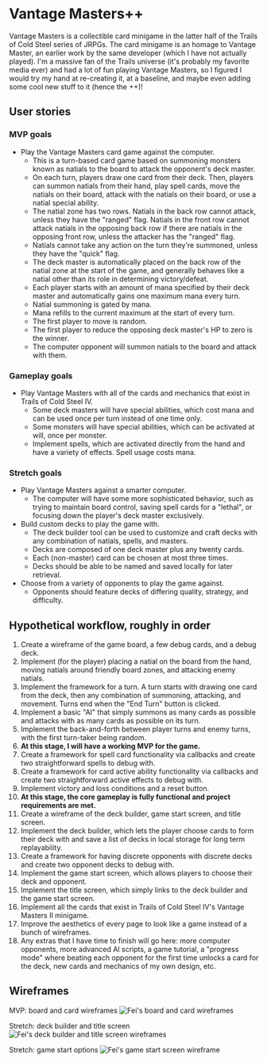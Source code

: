 # Vantage Masters++
Vantage Masters is a collectible card minigame in the latter half of the Trails
of Cold Steel series of JRPGs. The card minigame is an homage to Vantage Master,
an earlier work by the same developer (which I have not actually played). I'm a
massive fan of the Trails universe (it's probably my favorite media ever) and
had a lot of fun playing Vantage Masters, so I figured I would try my hand at
re-creating it, at a baseline, and maybe even adding some cool new stuff to it
(hence the ++)!

## User stories
### MVP goals
- Play the Vantage Masters card game against the computer.
    - This is a turn-based card game based on summoning monsters known as natials
    to the board to attack the opponent's deck master.
    - On each turn, players draw one card from their deck. Then, players can
    summon natials from their hand, play spell cards, move the natials on their
    board, attack with the natials on their board, or use a natial special ability.
    - The natial zone has two rows. Natials in the back row cannot attack, unless
    they have the "ranged" flag. Natials in the front row cannot attack natials
    in the opposing back row if there are natials in the opposing front row, unless
    the attacker has the "ranged" flag.
    - Natials cannot take any action on the turn they're summoned, unless they
    have the "quick" flag.
    - The deck master is automatically placed on the back row of the natial zone
    at the start of the game, and generally behaves like a natial other than its
    role in determining victory/defeat.
    - Each player starts with an amount of mana specified by their deck master
    and automatically gains one maximum mana every turn.
    - Natial summoning is gated by mana.
    - Mana refills to the current maximum at the start of every turn.
    - The first player to move is random.
    - The first player to reduce the opposing deck master's HP to zero is the winner.
    - The computer opponent will summon natials to the board and attack with them.

### Gameplay goals
- Play Vantage Masters with all of the cards and mechanics that exist in Trails
of Cold Steel IV.
    - Some deck masters will have special abilities, which cost mana and can be
    used once per turn instead of one time only.
    - Some monsters will have special abilities, which can be activated at will,
    once per monster.
    - Implement spells, which are activated directly from the hand and have a
    variety of effects. Spell usage costs mana.

### Stretch goals
- Play Vantage Masters against a smarter computer.
    - The computer will have some more sophisticated behavior, such as trying to
    maintain board control, saving spell cards for a "lethal", or focusing down
    the player's deck master exclusively.
- Build custom decks to play the game with.
    - The deck builder tool can be used to customize and craft decks with any
    combination of natials, spells, and masters.
    - Decks are composed of one deck master plus any twenty cards.
    - Each (non-master) card can be chosen at most three times.
    - Decks should be able to be named and saved locally for later retrieval.
- Choose from a variety of opponents to play the game against.
    - Opponents should feature decks of differing quality, strategy, and difficulty.

## Hypothetical workflow, roughly in order
1. Create a wireframe of the game board, a few debug cards, and a debug deck.
1. Implement (for the player) placing a natial on the board from the hand,
moving natials around friendly board zones, and attacking enemy natials.
1. Implement the framework for a turn. A turn starts with drawing one card from
the deck, then any combination of summoning, attacking, and movement. Turns end
when the "End Turn" button is clicked.
1. Implement a basic "AI" that simply summons as many cards as possible and attacks
with as many cards as possible on its turn.
1. Implement the back-and-forth between player turns and enemy turns, with the
first turn-taker being random.
1. **At this stage, I will have a working MVP for the game.**
1. Create a framework for spell card functionality via callbacks and create two
straightforward spells to debug with.
1. Create a framework for card active ability functionality via callbacks and
create two straightforward active effects to debug with.
1. Implement victory and loss conditions and a reset button.
1. **At this stage, the core gameplay is fully functional and project requirements
are met.**
1. Create a wireframe of the deck builder, game start screen, and title screen.
1. Implement the deck builder, which lets the player choose cards to form their
deck with and save a list of decks in local storage for long term replayability.
1. Create a framework for having discrete opponents with discrete decks and
create two opponent decks to debug with.
1. Implement the game start screen, which allows players to choose their deck
and opponent.
1. Implement the title screen, which simply links to the deck builder and
the game start screen.
1. Implement all the cards that exist in Trails of Cold Steel IV's Vantage
Masters II minigame.
1. Improve the aesthetics of every page to look like a game instead of a bunch
of wireframes.
1. Any extras that I have time to finish will go here: more computer opponents,
more advanced AI scripts, a game tutorial, a "progress mode" where beating each
opponent for the first time unlocks a card for the deck, new cards and mechanics
of my own design, etc.

## Wireframes
MVP: board and card wireframes
![Fei's board and card wireframes](./wireframes/mvp-game-board-and-card.jpeg)

Stretch: deck builder and title screen
![Fei's deck builder and title screen wireframes](./wireframes/deck-builder-and-title.jpeg)

Stretch: game start options
![Fei's game start screen wireframe](./wireframes/game-start.jpeg)